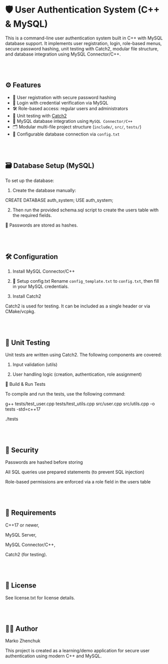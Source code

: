 
# 🛡️ User Authentication System (C++ & MySQL)

This is a command-line user authentication system built in C++ with MySQL database support. It implements user registration, login, role-based menus, secure password hashing, unit testing with Catch2, modular file structure, and database integration using MySQL Connector/C++.

<br><br>
## ⚙️ Features

- 🔐 User registration with secure password hashing
- 🔑 Login with credential verification via MySQL
- 🛠️ Role-based access: regular users and administrators
- 🧪 Unit testing with [Catch2](https://github.com/catchorg/Catch2)
- 🔄 MySQL database integration using `MySQL Connector/C++`
- 🗂️ Modular multi-file project structure (`include/`, `src/`, `tests/`)
- 🔧 Configurable database connection via `config.txt`

<br><br>
## 🗃️ Database Setup (MySQL)
To set up the database:

1. Create the database manually:

CREATE DATABASE auth_system;
USE auth_system;

2. Then run the provided schema.sql script to create the users table with the required fields.

🔐 Passwords are stored as hashes.

<br><br>
## 🛠️ Configuration

1. Install MySQL Connector/C++

2. 📄 Setup config.txt
Rename `config_template.txt` to `config.txt`, then fill in your MySQL credentials.

3. Install Catch2

Catch2 is used for testing. It can be included as a single header or via CMake/vcpkg.

<br><br>
## 🧪 Unit Testing
Unit tests are written using Catch2. The following components are covered:

1. Input validation (utils)

2. User handling logic (creation, authentication, role assignment)


🔧 Build & Run Tests

To compile and run the tests, use the following command:
 
g++ tests/test_user.cpp tests/test_utils.cpp src/user.cpp src/utils.cpp -o tests -std=c++17

./tests

<br><br>
## 🔐 Security
Passwords are hashed before storing

All SQL queries use prepared statements (to prevent SQL injection)

Role-based permissions are enforced via a role field in the users table

<br><br>
## 📌 Requirements

C++17 or newer,

MySQL Server,

MySQL Connector/C++,

Catch2 (for testing).

<br><br>
## 📝 License
See license.txt for license details.

<br><br>
## 🙋‍♂️ Author
Marko Zhenchuk

This project is created as a learning/demo application for secure user authentication using modern C++ and MySQL.
